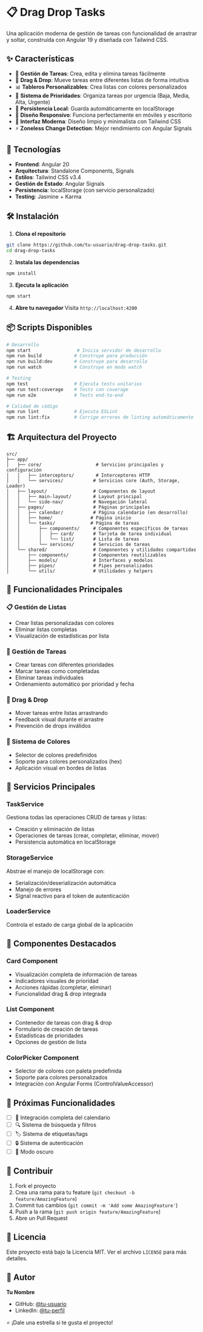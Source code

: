 # 📋 Drag Drop Tasks

Una aplicación moderna de gestión de tareas con funcionalidad de arrastrar y soltar, construida con Angular 19 y diseñada con Tailwind CSS.

## ✨ Características

- 🎯 **Gestión de Tareas**: Crea, edita y elimina tareas fácilmente
- 🎨 **Drag & Drop**: Mueve tareas entre diferentes listas de forma intuitiva
- 📊 **Tableros Personalizables**: Crea listas con colores personalizados
- 🚨 **Sistema de Prioridades**: Organiza tareas por urgencia (Baja, Media, Alta, Urgente)
- 💾 **Persistencia Local**: Guarda automáticamente en localStorage
- 📱 **Diseño Responsivo**: Funciona perfectamente en móviles y escritorio
- 🌙 **Interfaz Moderna**: Diseño limpio y minimalista con Tailwind CSS
- ⚡ **Zoneless Change Detection**: Mejor rendimiento con Angular Signals

## 🚀 Tecnologías

- **Frontend**: Angular 20
- **Arquitectura**: Standalone Components, Signals
- **Estilos**: Tailwind CSS v3.4
- **Gestión de Estado**: Angular Signals
- **Persistencia**: localStorage (con servicio personalizado)
- **Testing**: Jasmine + Karma

## 🛠️ Instalación

1. **Clona el repositorio**
```bash
git clone https://github.com/tu-usuario/drag-drop-tasks.git
cd drag-drop-tasks
```

2. **Instala las dependencias**
```bash
npm install
```

3. **Ejecuta la aplicación**
```bash
npm start
```

4. **Abre tu navegador**
Visita `http://localhost:4200`

## 📦 Scripts Disponibles

```bash
# Desarrollo
npm start                 # Inicia servidor de desarrollo
npm run build            # Construye para producción
npm run build:dev        # Construye para desarrollo
npm run watch            # Construye en modo watch

# Testing
npm test                 # Ejecuta tests unitarios
npm run test:coverage    # Tests con coverage
npm run e2e              # Tests end-to-end

# Calidad de código
npm run lint             # Ejecuta ESLint
npm run lint:fix         # Corrige errores de linting automáticamente
```

## 🏗️ Arquitectura del Proyecto

```
src/
├── app/
│   ├── core/                    # Servicios principales y configuración
│   │   ├── interceptors/        # Interceptores HTTP
│   │   └── services/           # Servicios core (Auth, Storage, Loader)
│   ├── layout/                 # Componentes de layout
│   │   ├── main-layout/        # Layout principal
│   │   └── side-nav/           # Navegación lateral
│   ├── pages/                  # Páginas principales
│   │   ├── calendar/           # Página calendario (en desarrollo)
│   │   ├── home/              # Página inicio
│   │   └── tasks/             # Página de tareas
│   │       ├── components/     # Componentes específicos de tareas
│   │       │   ├── card/       # Tarjeta de tarea individual
│   │       │   └── list/       # Lista de tareas
│   │       └── services/       # Servicios de tareas
│   └── shared/                 # Componentes y utilidades compartidas
│       ├── components/         # Componentes reutilizables
│       ├── models/             # Interfaces y modelos
│       ├── pipes/              # Pipes personalizados
│       └── utils/              # Utilidades y helpers
```

## 🎯 Funcionalidades Principales

### 📋 Gestión de Listas
- Crear listas personalizadas con colores
- Eliminar listas completas
- Visualización de estadísticas por lista

### 📝 Gestión de Tareas
- Crear tareas con diferentes prioridades
- Marcar tareas como completadas
- Eliminar tareas individuales
- Ordenamiento automático por prioridad y fecha

### 🎨 Drag & Drop
- Mover tareas entre listas arrastrando
- Feedback visual durante el arrastre
- Prevención de drops inválidos

### 🎨 Sistema de Colores
- Selector de colores predefinidos
- Soporte para colores personalizados (hex)
- Aplicación visual en bordes de listas

## 🔧 Servicios Principales

### TaskService
Gestiona todas las operaciones CRUD de tareas y listas:
- Creación y eliminación de listas
- Operaciones de tareas (crear, completar, eliminar, mover)
- Persistencia automática en localStorage

### StorageService
Abstrae el manejo de localStorage con:
- Serialización/deserialización automática
- Manejo de errores
- Signal reactivo para el token de autenticación

### LoaderService
Controla el estado de carga global de la aplicación

## 🎨 Componentes Destacados

### Card Component
- Visualización completa de información de tareas
- Indicadores visuales de prioridad
- Acciones rápidas (completar, eliminar)
- Funcionalidad drag & drop integrada

### List Component
- Contenedor de tareas con drag & drop
- Formulario de creación de tareas
- Estadísticas de prioridades
- Opciones de gestión de lista

### ColorPicker Component
- Selector de colores con paleta predefinida
- Soporte para colores personalizados
- Integración con Angular Forms (ControlValueAccessor)

## 🚀 Próximas Funcionalidades

- [ ] 📅 Integración completa del calendario
- [ ] 🔍 Sistema de búsqueda y filtros
- [ ] 🏷️ Sistema de etiquetas/tags
- [ ] 🔒 Sistema de autenticación
- [ ] 🌙 Modo oscuro

## 🤝 Contribuir

1. Fork el proyecto
2. Crea una rama para tu feature (`git checkout -b feature/AmazingFeature`)
3. Commit tus cambios (`git commit -m 'Add some AmazingFeature'`)
4. Push a la rama (`git push origin feature/AmazingFeature`)
5. Abre un Pull Request

## 📄 Licencia

Este proyecto está bajo la Licencia MIT. Ver el archivo `LICENSE` para más detalles.

## 👤 Autor

**Tu Nombre**
- GitHub: [@tu-usuario](https://github.com/Juliodvp29)
- LinkedIn: [@tu-perfil]([https://linkedin.com/in/tu-perfil](https://www.linkedin.com/in/julio-enrique-25481122b/))

⭐ ¡Dale una estrella si te gusta el proyecto!
